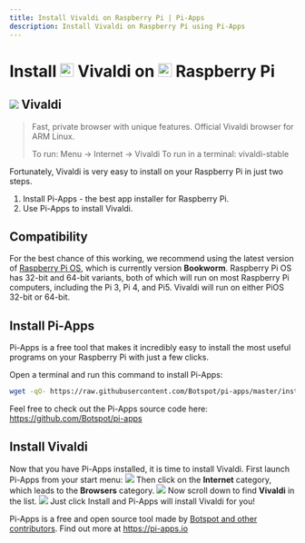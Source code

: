 ```yaml
---
title: Install Vivaldi on Raspberry Pi | Pi-Apps
description: Install Vivaldi on Raspberry Pi using Pi-Apps
---
```

<div class="simple-install-content content">

# Install <img src="/img/app-icons/Vivaldi/icon-64.png" height=24> Vivaldi on <img src=/img/other-icons/raspberrypi-icon.svg height=24> Raspberry Pi

## <img src="/img/app-icons/Vivaldi/icon-64.png"> Vivaldi
> Fast, private browser with unique features.
> Official Vivaldi browser for ARM Linux.
> 
> To run: Menu -> Internet -> Vivaldi
> To run in a terminal: vivaldi-stable

Fortunately, Vivaldi is very easy to install on your Raspberry Pi in just two steps.
1. Install Pi-Apps - the best app installer for Raspberry Pi.
2. Use Pi-Apps to install Vivaldi.
</div>
<div class="simple-install-content content">

## Compatibility
For the best chance of this working, we recommend using the latest version of [Raspberry Pi OS](https://www.raspberrypi.com/software/), which is currently version **Bookworm**.
Raspberry Pi OS has 32-bit and 64-bit variants, both of which will run on most Raspberry Pi computers, including the Pi 3, Pi 4, and Pi5.
Vivaldi will run on either PiOS 32-bit or 64-bit.
</div>
<div class="simple-install-content content">

## Install Pi-Apps

Pi-Apps is a free tool that makes it incredibly easy to install the most useful programs on your Raspberry Pi with just a few clicks.

Open a terminal and run this command to install Pi-Apps:
```bash
wget -qO- https://raw.githubusercontent.com/Botspot/pi-apps/master/install | bash
```
Feel free to check out the Pi-Apps source code here: https://github.com/Botspot/pi-apps
</div>
<div class="simple-install-content content">

## Install Vivaldi

Now that you have Pi-Apps installed, it is time to install Vivaldi.
First launch Pi-Apps from your start menu:
<img src="/img/start-menu.png">
Then click on the <b>Internet</b> category, which leads to the <b>Browsers</b> category.
<img src="/img/category-selections/Browsers.png">
Now scroll down to find <b>Vivaldi</b> in the list.
<img src="/img/app-icons/Vivaldi/app-selection.png">
Just click Install and Pi-Apps will install Vivaldi for you!
</div>
<div class="simple-install-content content">

Pi-Apps is a free and open source tool made by [Botspot and other contributors](/about/#contributors). Find out more at https://pi-apps.io
</div>
